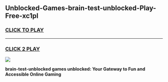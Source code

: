 
## Unblocked-Games-brain-test-unblocked-Play-Free-xc1pl
<h3>
<a href="https://premium76.site?title=brain-test-unblocked&ref=20M">CLICK TO PLAY</a></h3>
<hr>

<h3>
<a href="https://premium76.site?title=brain-test-unblocked&ref=20M">CLICK 2 PLAY</a>
  
</h3>

<a href="https://premium76.site?title=brain-test-unblocked&ref=19M"><img src="https://clearcache.store/games.png"></a>


**brain-test-unblocked games unblocked: Your Gateway to Fun and Accessible Online Gaming**
